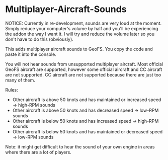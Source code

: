 # Multiplayer-Aircraft-Sounds

NOTICE: Currently in re-development, sounds are very loud at the moment. Simply reduce your computer's volume by half and you'll be experiencing the addon the way I want it. I will try and reduce the volume later so you don't have to do this (obviously).

This adds multiplayer aircraft sounds to GeoFS. You copy the code and paste it into the console.

You will not hear sounds from unsupported multiplayer aircraft. Most official GeoFS aircraft are supported, however some official aircraft and CC aircraft are not supported. CC aircraft are not supported because there are just too many of them.

Rules:
- Other aircraft is above 50 knots and has maintained or increased speed -> high-RPM sounds
- Other aircraft is above 50 knots and has decreased speed -> low-RPM sounds
- Other aircraft is below 50 knots and has increased speed -> high-RPM sounds
- Other aircraft is below 50 knots and has maintained or decreased speed -> low-RPM sounds

Note: it might get difficult to hear the sound of your own engine in areas where there are a lot of players.
